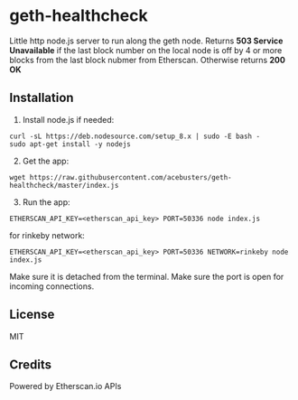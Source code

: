 # geth-healthcheck

Little http node.js server to run along the geth node. Returns **503 Service Unavailable** if the last block number on the local node is off by 4 or more blocks from the last block nubmer from Etherscan. Otherwise returns **200 OK**

## Installation
1. Install node.js if needed:
```
curl -sL https://deb.nodesource.com/setup_8.x | sudo -E bash -
sudo apt-get install -y nodejs
```

2. Get the app:
```
wget https://raw.githubusercontent.com/acebusters/geth-healthcheck/master/index.js
```

3. Run the app:
```
ETHERSCAN_API_KEY=<etherscan_api_key> PORT=50336 node index.js
```

for rinkeby network:
```
ETHERSCAN_API_KEY=<etherscan_api_key> PORT=50336 NETWORK=rinkeby node index.js
```

Make sure it is detached from the terminal. Make sure the port is open for incoming connections.

## License

MIT

## Credits

Powered by Etherscan.io APIs
